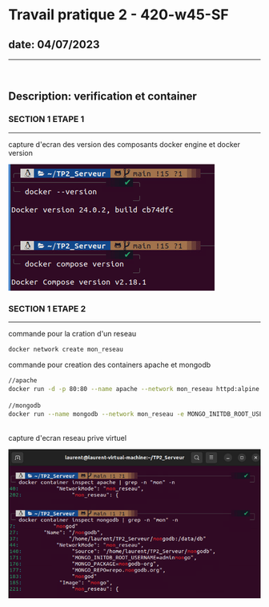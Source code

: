 # Travail pratique 2 - 420-w45-SF
## date: 04/07/2023
---
<br>

## Description: verification et container

### SECTION 1 ETAPE 1
---

capture d'ecran des version des composants docker engine et docker version<br>

![version docker engine](./capture/engine&compose_version.png)


### SECTION 1 ETAPE 2
---
commande pour la cration d'un reseau
```bash
docker network create mon_reseau
```

commande pour creation des containers apache et mongodb
```bash
//apache
docker run -d -p 80:80 --name apache --network mon_reseau httpd:alpine

//mongodb
docker run --name mongodb --network mon_reseau -e MONGO_INITDB_ROOT_USERNAME=adminmongo -e MONGO_INITDB_ROOT_PASSWORD=EncoreUneAutreBD -v ./mongodb:/data/db -d mongo
```
<BR>
capture d'ecran reseau prive virtuel<br>

![reseau prive virtuel](./capture/verif_reseau.png)

